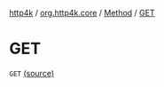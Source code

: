 [http4k](../../index.md) / [org.http4k.core](../index.md) / [Method](index.md) / [GET](./-g-e-t.md)

# GET

`GET` [(source)](https://github.com/http4k/http4k/blob/master/http4k-core/src/main/kotlin/org/http4k/core/http.kt#L120)